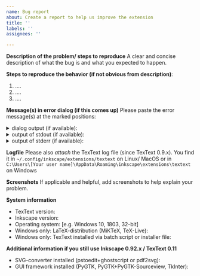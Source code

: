 ```yaml
---
name: Bug report
about: Create a report to help us improve the extension
title: ''
labels: ''
assignees: ''

---
```


**Description of the problem/ steps to reproduce**
A clear and concise description of what the bug is and what you expected to happen.

**Steps to reproduce the behavior (if not obvious from description)**:
1. ....
2. ....
3. ....

**Message(s) in error dialog (if this comes up)**
Please paste the error message(s) at the marked positions:

<details>
<summary>dialog output (if available):</summary>

```
<<< REPLACE THIS LINE WITH ACTUAL OUTPUT >>> 
```
</details>

<details>
<summary>output of stdout (if available):</summary>

```
<<< REPLACE THIS LINE WITH ACTUAL OUTPUT >>> 
```
</details>

<details>
<summary>output of stderr (if available):</summary>

```
<<< REPLACE THIS LINE WITH ACTUAL OUTPUT >>> 
```
</details>


**Logfile**
Please also *attach* the TexText log file (since TexText 0.9.x). You find it in `~/.config/inkscape/extensions/textext` on Linux/ MacOS or in `C:\Users\[Your user name]\AppData\Roaming\inkscape\extensions\textext` on Windows

**Screenshots**
If applicable and helpful, add screenshots to help explain your problem.

**System information**

- TexText version:
- Inkscape version:
- Operating system: [e.g. Windows 10, 1803, 32-bit]
- Windows only: LaTeX-distribution (MiKTeX, TeX-Live):
- Windows only: TexText installed via batch script or installer file:

**Additional information if you still use Inkscape 0.92.x / TexText 0.11**

- SVG-converter installed (pstoedit+ghostscript or pdf2svg):
- GUI framework installed (PyGTK, PyGTK+PyGTK-Sourceview, TkInter):

